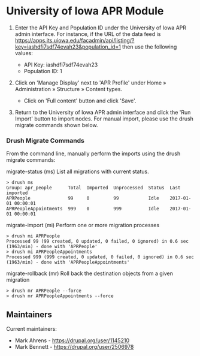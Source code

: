 # University of Iowa APR Module

1. Enter the API Key and Population ID under the University of Iowa APR admin interface. For instance, if the URL of the data feed is https://apps.its.uiowa.edu/facadmin/api/listing/?key=iashdfi7sdf74evah23&population_id=1 then use the following values:
   - API Key: iashdfi7sdf74evah23
   - Population ID: 1

2. Click on 'Manage Display' next to 'APR Profile' under Home » Administration » Structure » Content types.
   - Click on 'Full content' button and click 'Save'.

3. Return to the University of Iowa APR admin interface and click the 'Run Import' button to import nodes.
  For manual import, please use the drush migrate commands shown below.

### Drush Migrate Commands

From the command line, manually perform the imports using the drush migrate commands:

migrate-status (ms) List all migrations with current status.
```
> drush ms
Group: apr_people      Total  Imported  Unprocessed  Status  Last imported
APRPeople              99     0         99           Idle    2017-01-01 00:00:01
APRPeopleAppointments  999    0         999          Idle    2017-01-01 00:00:01
```
migrate-import (mi) Perform one or more migration processes
```
> drush mi APRPeople
Processed 99 (99 created, 0 updated, 0 failed, 0 ignored) in 0.6 sec (1963/min) - done with 'APRPeople'
> drush mi APRPeopleAppointments
Processed 999 (999 created, 0 updated, 0 failed, 0 ignored) in 0.6 sec (1963/min) - done with 'APRPeopleAppointments'
```
migrate-rollback (mr) Roll back the destination objects from a given migration
```
> drush mr APRPeople --force
> drush mr APRPeopleAppointments --force
```

## Maintainers

Current maintainers:
 * Mark Ahrens - https://drupal.org/user/1145210
 * Mark Bennett - https://drupal.org/user/2506978
